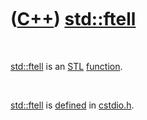



 

 

 

 

 

([C++](Cpp.htm)) [std::ftell](CppFtell.htm)
===========================================

 

[std::ftell](CppFtell.htm) is an [STL](CppStl.htm)
[function](CppFunction.htm).

 

[std::ftell](CppFtell.htm) is [defined](CppDefinition.htm) in
[cstdio.h](CppCstdioH.htm).

 

 

 

 

 





 



